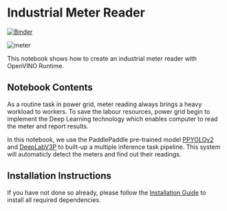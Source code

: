 # Industrial Meter Reader

[![Binder](https://mybinder.org/badge_logo.svg)](https://mybinder.org/v2/gh/openvinotoolkit/openvino_notebooks/HEAD?labpath=notebooks%2F203-meter-reader%2F203-meter-reader.ipynb)

![meter](https://user-images.githubusercontent.com/91237924/166135627-194405b0-6c25-4fd8-9ad1-83fb3a00a081.jpg)

This notebook shows how to create an industrial meter reader with OpenVINO Runtime.

## Notebook Contents

As a routine task in power grid, meter reading always brings a heavy workload to workers. To save the labour resources, power grid begin to implement the Deep Learning technology which enables computer to read the meter and report results.

In this notebook, we use the PaddlePaddle pre-trained model [PPYOLOv2](https://github.com/PaddlePaddle/PaddleDetection/tree/release/2.4/configs/ppyolo) and [DeepLabV3P](https://github.com/PaddlePaddle/PaddleSeg/tree/release/2.5/configs/deeplabv3p) to built-up a multiple inference task pipeline. This system will automaticly detect the meters and find out their readings.


## Installation Instructions

If you have not done so already, please follow the [Installation Guide](../../README.md) to install all required dependencies.
